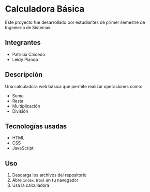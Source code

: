 # Calculadora Básica

Este proyecto fue desarrollado por estudiantes de primer semestre de Ingeniería de Sistemas.

## Integrantes

- Patricia Caicedo
- Leidy Pianda

## Descripción

Una calculadora web básica que permite realizar operaciones como:

- Suma
- Resta
- Multiplicación
- División

## Tecnologías usadas

- HTML
- CSS
- JavaScript

## Uso

1. Descarga los archivos del repositorio
2. Abre `index.html` en tu navegador
3. Usa la calculadora
